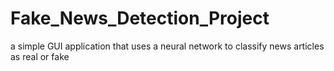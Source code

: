 # Fake_News_Detection_Project
a simple GUI application that uses a neural network to classify news articles as real or fake
